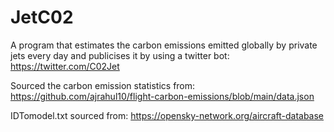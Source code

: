 # JetC02
A program that estimates the carbon emissions emitted globally by private jets every day and publicises it by using a twitter bot: https://twitter.com/C02Jet

Sourced the carbon emission statistics from: https://github.com/ajrahul10/flight-carbon-emissions/blob/main/data.json

IDTomodel.txt sourced from: https://opensky-network.org/aircraft-database
